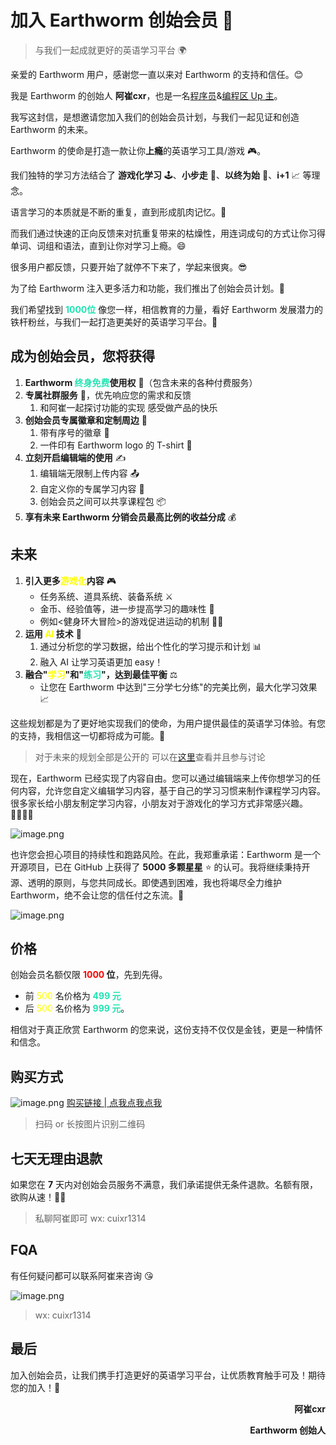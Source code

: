 # 加入 Earthworm 创始会员 🚀

> 与我们一起成就更好的英语学习平台 🌍

亲爱的 Earthworm 用户，感谢您一直以来对 Earthworm 的支持和信任。😊

我是 Earthworm 的创始人 **阿崔cxr**，也是一名[程序员](https://github.com/cuixiaorui)&[编程区 Up 主](https://space.bilibili.com/175301983])。

我写这封信，是想邀请您加入我们的创始会员计划，与我们一起见证和创造 Earthworm 的未来。

Earthworm 的使命是打造一款让你**上瘾**的英语学习工具/游戏 🎮。

我们独特的学习方法结合了 **游戏化学习** 🕹️、**小步走** 🚶、**以终为始** 🎯、**i+1** 📈 等理念。

语言学习的本质就是不断的重复，直到形成肌肉记忆。💪

而我们通过快速的正向反馈来对抗重复带来的枯燥性，用连词成句的方式让你习得单词、词组和语法，直到让你对学习上瘾。😄

很多用户都反馈，只要开始了就停不下来了，学起来很爽。😎

为了给 Earthworm 注入更多活力和功能，我们推出了创始会员计划。🎉

我们希望找到 <span style="color: #20e3b2; font-weight: bold">1000位</span> 像您一样，相信教育的力量，看好 Earthworm 发展潜力的铁杆粉丝，与我们一起打造更美好的英语学习平台。🙌

## 成为创始会员，您将获得

1. **Earthworm <span style="color: #20e3b2">终身免费</span>使用权** 🎁（包含未来的各种付费服务）
2. **专属社群服务** 💬，优先响应您的需求和反馈
   1. 和阿崔一起探讨功能的实现 感受做产品的快乐
3. **创始会员专属徽章和定制周边** 🏅
   1. 带有序号的徽章 🔢
   2. 一件印有 Earthworm logo 的 T-shirt 👕
4. **立刻开启编辑端的使用** ✍️
   1. 编辑端无限制上传内容 📤
   2. 自定义你的专属学习内容 🎨
   3. 创始会员之间可以共享课程包 📦
5. **享有未来 Earthworm 分销会员最高比例的收益分成** 💰

## 未来️

1. **引入更多<span style="color: yellow;">游戏化</span>内容** 🎮
   - 任务系统、道具系统、装备系统 ⚔️
   - 金币、经验值等，进一步提高学习的趣味性 💎
   - 例如<健身环大冒险>的游戏促进运动的机制 🏃‍♂️
2. **运用 <span style="color: yellow">AI</span> 技术** 🤖
   1. 通过分析您的学习数据，给出个性化的学习提示和计划 📊
   2. 融入 AI 让学习英语更加 easy！
3. **融合"<span style="color: yellow">学习</span>"和"<span style="color: #20e3b2">练习</span>"，达到最佳平衡** ⚖️
   - 让您在 Earthworm 中达到"三分学七分练"的完美比例，最大化学习效果 📈

这些规划都是为了更好地实现我们的使命，为用户提供最佳的英语学习体验。有您的支持，我相信这一切都将成为可能。🚀

> 对于未来的规划全部是公开的 可以在[这里](https://txc.qq.com/products/652508/roadmap)查看并且参与讨论

现在，Earthworm 已经实现了内容自由。您可以通过编辑端来上传你想学习的任何内容，允许您自定义编辑学习内容，基于自己的学习习惯来制作课程学习内容。很多家长给小朋友制定学习内容，小朋友对于游戏化的学习方式非常感兴趣。👨‍👩‍👧‍👦

![image.png](https://images-1252602850.cos.ap-beijing.myqcloud.com/20240716085928.png)

也许您会担心项目的持续性和跑路风险。在此，我郑重承诺：Earthworm 是一个开源项目，已在 GitHub 上获得了 **5000 多颗星星** ⭐ 的认可。我将继续秉持开源、透明的原则，与您共同成长。即使遇到困难，我也将竭尽全力维护 Earthworm，绝不会让您的信任付之东流。🤝

![image.png](https://images-1252602850.cos.ap-beijing.myqcloud.com/20240716084658.png)

## 价格

创始会员名额仅限 **<span style="color: red">1000</span> 位**，先到先得。

- 前 <span style="color: yellow">500</span> 名价格为 **<span style="color: #20e3b2">499 元</span>**
- 后 <span style="color: yellow">500</span> 名价格为 **<span style="color: #20e3b2">999 元</span>**。

相信对于真正欣赏 Earthworm 的您来说，这份支持不仅仅是金钱，更是一种情怀和信念。

## 购买方式

![image.png](https://images-1252602850.cos.ap-beijing.myqcloud.com/20240716090622.png)
[购买链接 | 点我点我点我](https://lqaga.xet.tech/s/3lvsA)

> 扫码 or 长按图片识别二维码

## 七天无理由退款

如果您在 **7** 天内对创始会员服务不满意，我们承诺提供无条件退款。名额有限，欲购从速！🏃‍♀️

> 私聊阿崔即可 wx: cuixr1314

## FQA

有任何疑问都可以联系阿崔来咨询 😘

![image.png](https://images-1252602850.cos.ap-beijing.myqcloud.com/20240716091503.png)

> wx: cuixr1314

## 最后

加入创始会员，让我们携手打造更好的英语学习平台，让优质教育触手可及！期待您的加入！🎉

<p align="right" style="font-weight: bold;">阿崔cxr</p>
<p align="right" style="font-weight: bold;">Earthworm 创始人</p>
